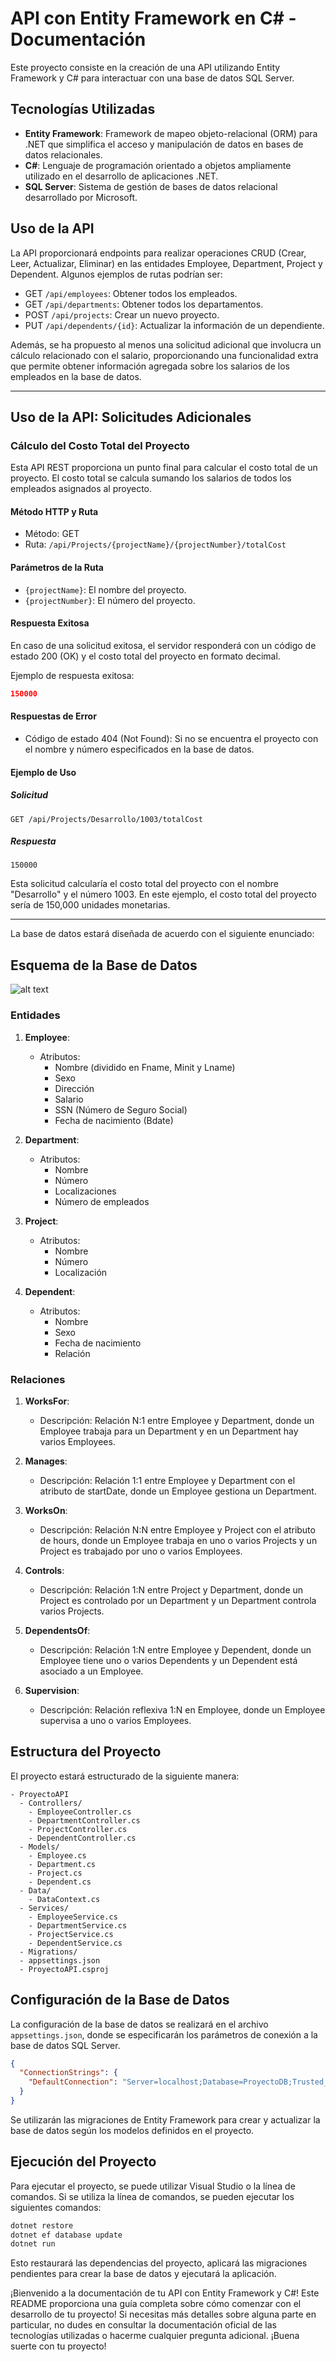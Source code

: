 # API con Entity Framework en C# - Documentación

Este proyecto consiste en la creación de una API utilizando Entity Framework y C# para interactuar con una base de datos SQL Server. 

## Tecnologías Utilizadas

- **Entity Framework**: Framework de mapeo objeto-relacional (ORM) para .NET que simplifica el acceso y manipulación de datos en bases de datos relacionales.
- **C#**: Lenguaje de programación orientado a objetos ampliamente utilizado en el desarrollo de aplicaciones .NET.
- **SQL Server**: Sistema de gestión de bases de datos relacional desarrollado por Microsoft.


## Uso de la API
La API proporcionará endpoints para realizar operaciones CRUD (Crear, Leer, Actualizar, Eliminar) en las entidades Employee, Department, Project y Dependent. Algunos ejemplos de rutas podrían ser:

- GET `/api/employees`: Obtener todos los empleados.
- GET `/api/departments`: Obtener todos los departamentos.
- POST `/api/projects`: Crear un nuevo proyecto.
- PUT `/api/dependents/{id}`: Actualizar la información de un dependiente.

Además, se ha propuesto al menos una solicitud adicional que involucra un cálculo relacionado con el salario, proporcionando una funcionalidad extra que permite obtener información agregada sobre los salarios de los empleados en la base de datos.

---

## Uso de la API: Solicitudes Adicionales
### Cálculo del Costo Total del Proyecto

Esta API REST proporciona un punto final para calcular el costo total de un proyecto. El costo total se calcula sumando los salarios de todos los empleados asignados al proyecto.

#### Método HTTP y Ruta

- Método: GET
- Ruta: `/api/Projects/{projectName}/{projectNumber}/totalCost`

#### Parámetros de la Ruta

- `{projectName}`: El nombre del proyecto.
- `{projectNumber}`: El número del proyecto.

#### Respuesta Exitosa

En caso de una solicitud exitosa, el servidor responderá con un código de estado 200 (OK) y el costo total del proyecto en formato decimal.

Ejemplo de respuesta exitosa:

```json
150000
```

#### Respuestas de Error

- Código de estado 404 (Not Found): Si no se encuentra el proyecto con el nombre y número especificados en la base de datos.

#### Ejemplo de Uso

##### Solicitud

```
GET /api/Projects/Desarrollo/1003/totalCost
```

##### Respuesta

```
150000
```

Esta solicitud calcularía el costo total del proyecto con el nombre "Desarrollo" y el número 1003. En este ejemplo, el costo total del proyecto sería de 150,000 unidades monetarias.

--- 









La base de datos estará diseñada de acuerdo con el siguiente enunciado:

## Esquema de la Base de Datos
![alt text](Entidad-Relacion.png)
### Entidades

1. **Employee**:
   - Atributos:
     - Nombre (dividido en Fname, Minit y Lname)
     - Sexo
     - Dirección
     - Salario
     - SSN (Número de Seguro Social)
     - Fecha de nacimiento (Bdate)

2. **Department**:
   - Atributos:
     - Nombre
     - Número
     - Localizaciones
     - Número de empleados

3. **Project**:
   - Atributos:
     - Nombre
     - Número
     - Localización

4. **Dependent**:
   - Atributos:
     - Nombre
     - Sexo
     - Fecha de nacimiento
     - Relación

### Relaciones

1. **WorksFor**:
   - Descripción: Relación N:1 entre Employee y Department, donde un Employee trabaja para un Department y en un Department hay varios Employees.

2. **Manages**:
   - Descripción: Relación 1:1 entre Employee y Department con el atributo de startDate, donde un Employee gestiona un Department.

3. **WorksOn**:
   - Descripción: Relación N:N entre Employee y Project con el atributo de hours, donde un Employee trabaja en uno o varios Projects y un Project es trabajado por uno o varios Employees.

4. **Controls**:
   - Descripción: Relación 1:N entre Project y Department, donde un Project es controlado por un Department y un Department controla varios Projects.

5. **DependentsOf**:
   - Descripción: Relación 1:N entre Employee y Dependent, donde un Employee tiene uno o varios Dependents y un Dependent está asociado a un Employee.

6. **Supervision**:
   - Descripción: Relación reflexiva 1:N en Employee, donde un Employee supervisa a uno o varios Employees.


## Estructura del Proyecto

El proyecto estará estructurado de la siguiente manera:

```
- ProyectoAPI
  - Controllers/
    - EmployeeController.cs
    - DepartmentController.cs
    - ProjectController.cs
    - DependentController.cs
  - Models/
    - Employee.cs
    - Department.cs
    - Project.cs
    - Dependent.cs
  - Data/
    - DataContext.cs
  - Services/
    - EmployeeService.cs
    - DepartmentService.cs
    - ProjectService.cs
    - DependentService.cs
  - Migrations/
  - appsettings.json
  - ProyectoAPI.csproj
```

## Configuración de la Base de Datos

La configuración de la base de datos se realizará en el archivo `appsettings.json`, donde se especificarán los parámetros de conexión a la base de datos SQL Server.

```json
{
  "ConnectionStrings": {
    "DefaultConnection": "Server=localhost;Database=ProyectoDB;Trusted_Connection=True;"
  }
}
```

Se utilizarán las migraciones de Entity Framework para crear y actualizar la base de datos según los modelos definidos en el proyecto.

## Ejecución del Proyecto

Para ejecutar el proyecto, se puede utilizar Visual Studio o la línea de comandos. Si se utiliza la línea de comandos, se pueden ejecutar los siguientes comandos:

```bash
dotnet restore
dotnet ef database update
dotnet run
```

Esto restaurará las dependencias del proyecto, aplicará las migraciones pendientes para crear la base de datos y ejecutará la aplicación.

¡Bienvenido a la documentación de tu API con Entity Framework y C#! Este README proporciona una guía completa sobre cómo comenzar con el desarrollo de tu proyecto! Si necesitas más detalles sobre alguna parte en particular, no dudes en consultar la documentación oficial de las tecnologías utilizadas o hacerme cualquier pregunta adicional. ¡Buena suerte con tu proyecto!